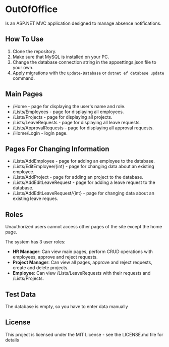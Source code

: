 # OutOfOffice

Is an ASP.NET MVC application designed to manage absence notifications. 

## How To Use

  1. Clone the repository.
  2. Make sure that MySQL is installed on your PC.
  3. Change the database connection string in the appsettings.json file to your own.
  4. Apply migrations with the ```Update-Database``` or ```dotnet ef database update``` command.

## Main Pages

  - /Home - page for displaying the user's name and role.
  - /Lists/Employees - page for displaying all employees.
  - /Lists/Projects - page for displaying all projects.
  - /Lists/LeaveRequests - page for displaying all leave requests.
  - /Lists/ApprovalRequests - page for displaying all approval requests.
  - /Home/Login - login page.
    
## Pages For Changing Information

  - /Lists/AddEmployee - page for adding an employee to the database.
  - /Lists/EditEmployee/{int} - page for changing data about an existing employee.
  - /Lists/AddProject -  page for adding an project to the database.
  - /Lists/AddEditLeaveRequest -  page for adding a leave request to the database.
  - /Lists/AddEditLeaveRequest/{int} - page for changing data about an existing leave reques.
    
 ## Roles
 Unauthorized users cannot access other pages of the site except the home page.

The system has 3 user roles:
- **HR Manager**: Can view main pages, perform CRUD operations with employees, approve and reject requests.
- **Project Manager**: Can view all pages, approve and reject requests, create and delete projects.
- **Employee**: Can view /Lists/LeaveRequests with their requests and /Lists/Projects.
     
## Test Data

The database is empty, so you have to enter data manually

## License

This project is licensed under the MIT License - see the LICENSE.md file for details
